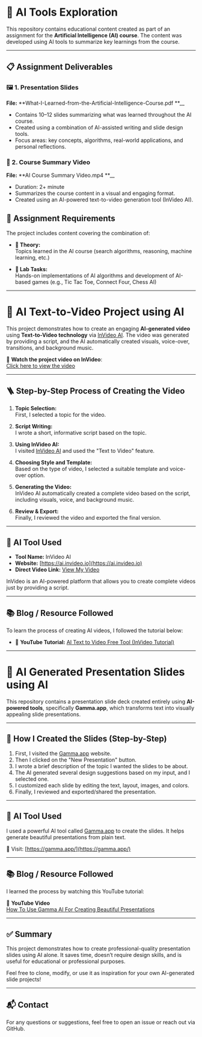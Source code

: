 # 🤖 AI Tools Exploration

This repository contains educational content created as part of an assignment for the **Artificial Intelligence (AI) course**. The content was developed using AI tools to summarize key learnings from the course.

---

## 📋 Assignment Deliverables

### 🖼️ 1. Presentation Slides  
**File:** **What-I-Learned-from-the-Artificial-Intelligence-Course.pdf **__
- Contains 10–12 slides summarizing what was learned throughout the AI course.
- Created using a combination of AI-assisted writing and slide design tools.
- Focus areas: key concepts, algorithms, real-world applications, and personal reflections.

### 🎥 2. Course Summary Video  
**File:** **AI Course Summary Video.mp4 **__
- Duration: 2+ minute  
- Summarizes the course content in a visual and engaging format.
- Created using an AI-powered text-to-video generation tool (InVideo AI).


## 📝 Assignment Requirements

The project includes content covering the combination of:

- **🧠 Theory:**  
  Topics learned in the AI course (search algorithms, reasoning, machine learning, etc.)

- **🧪 Lab Tasks:**  
  Hands-on implementations of AI algorithms and development of AI-based games (e.g., Tic Tac Toe, Connect Four, Chess AI)

---



# 🎥 AI Text-to-Video Project using AI

This project demonstrates how to create an engaging **AI-generated video** using **Text-to-Video technology** via [InVideo AI](https://ai.invideo.io). The video was generated by providing a script, and the AI automatically created visuals, voice-over, transitions, and background music.

🔗 **Watch the project video on InVideo**:  
[Click here to view the video](https://ai.invideo.io/workspace/cd2eff8f-7f07-4954-b522-5537dcac8dbf/home)

---

## 🪜 Step-by-Step Process of Creating the Video

1. **Topic Selection:**  
   First, I selected a topic for the video.

2. **Script Writing:**  
   I wrote a short, informative script based on the topic.

3. **Using InVideo AI:**  
   I visited [InVideo AI](https://ai.invideo.io) and used the "Text to Video" feature.

4. **Choosing Style and Template:**  
   Based on the type of video, I selected a suitable template and voice-over option.

5. **Generating the Video:**  
   InVideo AI automatically created a complete video based on the script, including visuals, voice, and background music.

6. **Review & Export:**  
   Finally, I reviewed the video and exported the final version.

---

## 🧠 AI Tool Used

- **Tool Name:** InVideo AI  
- **Website:** [https://ai.invideo.io](https://ai.invideo.io)  
- **Direct Video Link:** [View My Video](https://ai.invideo.io/workspace/cd2eff8f-7f07-4954-b522-5537dcac8dbf/home)

InVideo is an AI-powered platform that allows you to create complete videos just by providing a script.

---

## 📚 Blog / Resource Followed

To learn the process of creating AI videos, I followed the tutorial below:

- 🔗 **YouTube Tutorial:** [AI Text to Video Free Tool (InVideo Tutorial)](https://www.youtube.com/watch?v=LguuxXT5v1A)

---





# 🧠 AI Generated Presentation Slides using AI

This repository contains a presentation slide deck created entirely using **AI-powered tools**, specifically **Gamma.app**, which transforms text into visually appealing slide presentations.

---

## 📌 How I Created the Slides (Step-by-Step)

1. First, I visited the [Gamma.app](https://gamma.app/) website.
2. Then I clicked on the "New Presentation" button.
3. I wrote a brief description of the topic I wanted the slides to be about.
4. The AI generated several design suggestions based on my input, and I selected one.
5. I customized each slide by editing the text, layout, images, and colors.
6. Finally, I reviewed and exported/shared the presentation.

---

## 🤖 AI Tool Used

I used a powerful AI tool called [Gamma.app](https://gamma.app/) to create the slides. It helps generate beautiful presentations from plain text.

🔗 Visit: [https://gamma.app/](https://gamma.app/)

---

## 📚 Blog / Resource Followed

I learned the process by watching this YouTube tutorial:

🎥 **YouTube Video**  
[How To Use Gamma AI For Creating Beautiful Presentations](https://www.youtube.com/watch?v=CJ0M4PQOsOE&t=44s)

---


## ✅ Summary

This project demonstrates how to create professional-quality presentation slides using AI alone. It saves time, doesn’t require design skills, and is useful for educational or professional purposes.

Feel free to clone, modify, or use it as inspiration for your own AI-generated slide projects!

---

## 📬 Contact

For any questions or suggestions, feel free to open an issue or reach out via GitHub.




